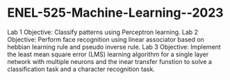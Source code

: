 # ENEL-525-Machine-Learning--2023


Lab 1
Objective: Classify patterns using Perceptron learning.
Lab 2
Objective: Perform face recognition using linear associator based on hebbian learning rule and pseudo inverse rule.
Lab 3
Objective: Implement the least mean square error (LMS) learning algorithm for a single layer network with multiple neurons and the inear transfer funstion to solve a classification task and a character recognition task.
